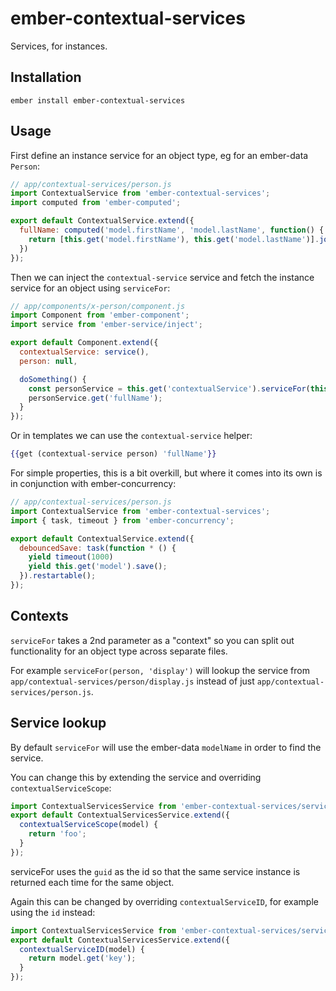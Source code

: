 # ember-contextual-services

Services, for instances.

## Installation

```
ember install ember-contextual-services
```

## Usage

First define an instance service for an object type, eg for an ember-data `Person`:

```javascript
// app/contextual-services/person.js
import ContextualService from 'ember-contextual-services';
import computed from 'ember-computed';

export default ContextualService.extend({
  fullName: computed('model.firstName', 'model.lastName', function() {
    return [this.get('model.firstName'), this.get('model.lastName')].join(' ');
  })
});
```

Then we can inject the `contextual-service` service and fetch the instance service for an object using `serviceFor`:

```javascript
// app/components/x-person/component.js
import Component from 'ember-component';
import service from 'ember-service/inject';

export default Component.extend({
  contextualService: service(),
  person: null,

  doSomething() {
    const personService = this.get('contextualService').serviceFor(this.get('person'));
    personService.get('fullName');
  }
});
```

Or in templates we can use the `contextual-service` helper:

```handlebars
{{get (contextual-service person) 'fullName'}}
```

For simple properties, this is a bit overkill, but where it comes into its own is in conjunction with ember-concurrency:

```javascript
// app/contextual-services/person.js
import ContextualService from 'ember-contextual-services';
import { task, timeout } from 'ember-concurrency';

export default ContextualService.extend({
  debouncedSave: task(function * () {
    yield timeout(1000)
    yield this.get('model').save();
  }).restartable();
});
```

## Contexts

`serviceFor` takes a 2nd parameter as a "context" so you can split out functionality for an object type across separate files.

For example `serviceFor(person, 'display')` will lookup the service from `app/contextual-services/person/display.js` instead of just `app/contextual-services/person.js`.

## Service lookup

By default `serviceFor` will use the ember-data `modelName` in order to find the service.

You can change this by extending the service and overriding `contextualServiceScope`:

```javascript
import ContextualServicesService from 'ember-contextual-services/services/contextual-service';
export default ContextualServicesService.extend({
  contextualServiceScope(model) {
    return 'foo';
  }
});
```

serviceFor uses the `guid` as the id so that the same service instance is returned each time for the same object.

Again this can be changed by overriding `contextualServiceID`, for example using the `id` instead:

```javascript
import ContextualServicesService from 'ember-contextual-services/services/contextual-service';
export default ContextualServicesService.extend({
  contextualServiceID(model) {
    return model.get('key');
  }
});
```

